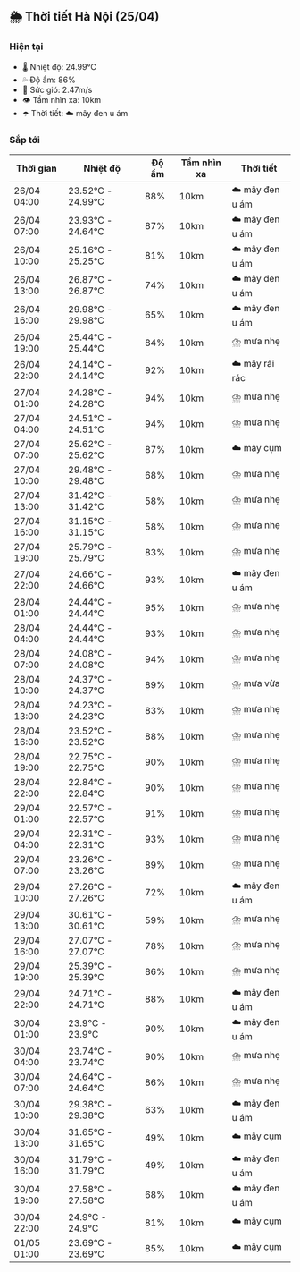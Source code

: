 ## 🌦️ Thời tiết Hà Nội (25/04)

### Hiện tại

- 🌡️ Nhiệt độ: 24.99℃
- 💦 Độ ẩm: 86%
- 💨 Sức gió: 2.47m/s
- 👁️ Tầm nhìn xa: 10km
- ☂️ Thời tiết: ☁️ mây đen u ám

### Sắp tới

| Thời gian | Nhiệt độ | Độ ẩm | Tầm nhìn xa | Thời tiết |
| --- | --- | --- | --- | --- |
| 26/04 04:00 | 23.52℃ - 24.99℃ | 88% | 10km | ☁️ mây đen u ám |
| 26/04 07:00 | 23.93℃ - 24.64℃ | 87% | 10km | ☁️ mây đen u ám |
| 26/04 10:00 | 25.16℃ - 25.25℃ | 81% | 10km | ☁️ mây đen u ám |
| 26/04 13:00 | 26.87℃ - 26.87℃ | 74% | 10km | ☁️ mây đen u ám |
| 26/04 16:00 | 29.98℃ - 29.98℃ | 65% | 10km | ☁️ mây đen u ám |
| 26/04 19:00 | 25.44℃ - 25.44℃ | 84% | 10km | ⛈️ mưa nhẹ |
| 26/04 22:00 | 24.14℃ - 24.14℃ | 92% | 10km | ☁️ mây rải rác |
| 27/04 01:00 | 24.28℃ - 24.28℃ | 94% | 10km | ⛈️ mưa nhẹ |
| 27/04 04:00 | 24.51℃ - 24.51℃ | 94% | 10km | ⛈️ mưa nhẹ |
| 27/04 07:00 | 25.62℃ - 25.62℃ | 87% | 10km | ☁️ mây cụm |
| 27/04 10:00 | 29.48℃ - 29.48℃ | 68% | 10km | ⛈️ mưa nhẹ |
| 27/04 13:00 | 31.42℃ - 31.42℃ | 58% | 10km | ⛈️ mưa nhẹ |
| 27/04 16:00 | 31.15℃ - 31.15℃ | 58% | 10km | ⛈️ mưa nhẹ |
| 27/04 19:00 | 25.79℃ - 25.79℃ | 83% | 10km | ⛈️ mưa nhẹ |
| 27/04 22:00 | 24.66℃ - 24.66℃ | 93% | 10km | ☁️ mây đen u ám |
| 28/04 01:00 | 24.44℃ - 24.44℃ | 95% | 10km | ⛈️ mưa nhẹ |
| 28/04 04:00 | 24.44℃ - 24.44℃ | 93% | 10km | ⛈️ mưa nhẹ |
| 28/04 07:00 | 24.08℃ - 24.08℃ | 94% | 10km | ⛈️ mưa nhẹ |
| 28/04 10:00 | 24.37℃ - 24.37℃ | 89% | 10km | ⛈️ mưa vừa |
| 28/04 13:00 | 24.23℃ - 24.23℃ | 83% | 10km | ⛈️ mưa nhẹ |
| 28/04 16:00 | 23.52℃ - 23.52℃ | 88% | 10km | ⛈️ mưa nhẹ |
| 28/04 19:00 | 22.75℃ - 22.75℃ | 90% | 10km | ⛈️ mưa nhẹ |
| 28/04 22:00 | 22.84℃ - 22.84℃ | 90% | 10km | ⛈️ mưa nhẹ |
| 29/04 01:00 | 22.57℃ - 22.57℃ | 91% | 10km | ⛈️ mưa nhẹ |
| 29/04 04:00 | 22.31℃ - 22.31℃ | 93% | 10km | ⛈️ mưa nhẹ |
| 29/04 07:00 | 23.26℃ - 23.26℃ | 89% | 10km | ⛈️ mưa nhẹ |
| 29/04 10:00 | 27.26℃ - 27.26℃ | 72% | 10km | ☁️ mây đen u ám |
| 29/04 13:00 | 30.61℃ - 30.61℃ | 59% | 10km | ⛈️ mưa nhẹ |
| 29/04 16:00 | 27.07℃ - 27.07℃ | 78% | 10km | ⛈️ mưa nhẹ |
| 29/04 19:00 | 25.39℃ - 25.39℃ | 86% | 10km | ⛈️ mưa nhẹ |
| 29/04 22:00 | 24.71℃ - 24.71℃ | 88% | 10km | ☁️ mây đen u ám |
| 30/04 01:00 | 23.9℃ - 23.9℃ | 90% | 10km | ☁️ mây đen u ám |
| 30/04 04:00 | 23.74℃ - 23.74℃ | 90% | 10km | ⛈️ mưa nhẹ |
| 30/04 07:00 | 24.64℃ - 24.64℃ | 86% | 10km | ⛈️ mưa nhẹ |
| 30/04 10:00 | 29.38℃ - 29.38℃ | 63% | 10km | ☁️ mây đen u ám |
| 30/04 13:00 | 31.65℃ - 31.65℃ | 49% | 10km | ☁️ mây cụm |
| 30/04 16:00 | 31.79℃ - 31.79℃ | 49% | 10km | ☁️ mây đen u ám |
| 30/04 19:00 | 27.58℃ - 27.58℃ | 68% | 10km | ☁️ mây đen u ám |
| 30/04 22:00 | 24.9℃ - 24.9℃ | 81% | 10km | ☁️ mây cụm |
| 01/05 01:00 | 23.69℃ - 23.69℃ | 85% | 10km | ☁️ mây cụm |
